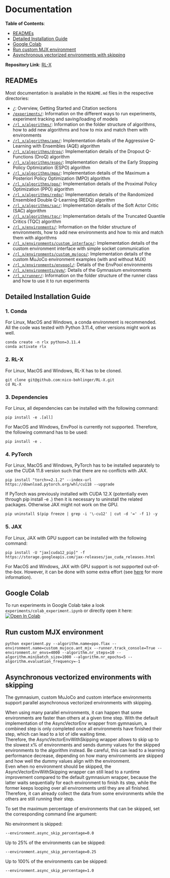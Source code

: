 # Documentation

**Table of Contents**:
- [READMEs](#readmes)
- [Detailed Installation Guide](#detailed-installation-guide)
- [Google Colab](#google-colab)
- [Run custom MJX environment](#run-custom-mjx-environment)
- [Asynchronous vectorized environments with skipping](#asynchronous-vectorized-environments-with-skipping)


**Repository Link**: [RL-X](https://github.com/nico-bohlinger/RL-X)


## READMEs
Most documentation is available in the ```README.md``` files in the respective directories:
- [```/```](https://github.com/nico-bohlinger/RL-X/blob/master/README.md): Overview, Getting Started and Citation sections
- [```/experiments/```](https://github.com/nico-bohlinger/RL-X/blob/master/experiments/README.md): Information on the different ways to run experiments, experiment tracking and saving/loading of models
- [```/rl_x/algorithms/```](https://github.com/nico-bohlinger/RL-X/blob/master/algorithms/README.md): Information on the folder structure of algorithms, how to add new algorithms and how to mix and match them with environments
- [```/rl_x/algorithms/aqe/```](https://github.com/nico-bohlinger/RL-X/blob/master/rl_x/algorithms/aqe/README.md): Implementation details of the Aggressive Q-Learning with Ensembles (AQE) algorithm
- [```/rl_x/algorithms/droq/```](https://github.com/nico-bohlinger/RL-X/blob/master/rl_x/algorithms/droq/README.md): Implementation details of the Dropout Q-Functions (DroQ) algorithm
- [```/rl_x/algorithms/espo/```](https://github.com/nico-bohlinger/RL-X/blob/master/rl_x/algorithms/espo/README.md): Implementation details of the Early Stopping Policy Optimization (ESPO) algorithm
- [```/rl_x/algorithms/mpo/```](https://github.com/nico-bohlinger/RL-X/blob/master/rl_x/algorithms/mpo/README.md): Implementation details of the Maximum a Posteriori Policy Optimization (MPO) algorithm
- [```/rl_x/algorithms/ppo/```](https://github.com/nico-bohlinger/RL-X/blob/master/rl_x/algorithms/ppo/README.md): Implementation details of the Proximal Policy Optimization (PPO) algorithm
- [```/rl_x/algorithms/redq/```](https://github.com/nico-bohlinger/RL-X/blob/master/rl_x/algorithms/redq/README.md): Implementation details of the Randomized Ensembled Double Q-Learning (REDQ) algorithm
- [```/rl_x/algorithms/sac/```](https://github.com/nico-bohlinger/RL-X/blob/master/rl_x/algorithms/sac/README.md): Implementation details of the Soft Actor Critic (SAC) algorithm
- [```/rl_x/algorithms/tqc/```](https://github.com/nico-bohlinger/RL-X/blob/master/rl_x/algorithms/tqc/README.md): Implementation details of the Truncated Quantile Critics (TQC) algorithm
- [```/rl_x/environments/```](https://github.com/nico-bohlinger/RL-X/blob/master/rl_x/environments/README.md): Information on the folder structure of environments, how to add new environments and how to mix and match them with algorithms
- [```/rl_x/environments/custom_interface/```](https://github.com/nico-bohlinger/RL-X/blob/master/rl_x/environments/custom_interface/README.md): Implementation details of the custom environment interface with simple socket communication
- [```/rl_x/environments/custom_mujoco/```](https://github.com/nico-bohlinger/RL-X/blob/master/rl_x/environments/custom_mujoco/README.md): Implementation details of the custom MuJoCo environment examples (with and without MJX)
- [```/rl_x/environments/envpool/```](https://github.com/nico-bohlinger/RL-X/blob/master/rl_x/environments/gym/README.md): Details of the EnvPool environments
- [```/rl_x/environments/gym/```](https://github.com/nico-bohlinger/RL-X/blob/master/rl_x/environments/gym/README.md): Details of the Gymnasium environments
- [```/rl_x/runner/```](https://github.com/nico-bohlinger/RL-X/blob/master/rl_x/runner/README.md): Information on the folder structure of the runner class and how to use it to run experiments



## Detailed Installation Guide
### 1. Conda
For Linux, MacOS and Windows, a conda environment is recommended.  
All the code was tested with Python 3.11.4, other versions might work as well.
```
conda create -n rlx python=3.11.4
conda activate rlx
```

### 2. RL-X
For Linux, MacOS and Windows, RL-X has to be cloned.
```
git clone git@github.com:nico-bohlinger/RL-X.git
cd RL-X
```

### 3. Dependencies
For Linux, all dependencies can be installed with the following command:
```
pip install -e .[all]
```
For MacOS and Windows, EnvPool is currently not supported. Therefore, the following command has to be used:
```
pip install -e .
```

### 4. PyTorch
For Linux, MacOS and Windows, PyTorch has to be installed separately to use the CUDA 11.8 version such that there are no conflicts with JAX.
```
pip install "torch>=2.1.2" --index-url https://download.pytorch.org/whl/cu118 --upgrade
```
If PyTorch was previously installed with CUDA 12.X (potentially even through pip install -e .) then it is necessary to uninstall the related packages. Otherwise JAX might not work on the GPU.
```
pip uninstall $(pip freeze | grep -i '\-cu12' | cut -d '=' -f 1) -y
```

### 5. JAX
For Linux, JAX with GPU support can be installed with the following command:
```
pip install -U "jax[cuda12_pip]" -f https://storage.googleapis.com/jax-releases/jax_cuda_releases.html
```
For MacOS and Windows, JAX with GPU support is not supported out-of-the-box. However, it can be done with some extra effort (see [here](https://github.com/google/jax) for more information).



## Google Colab
To run experiments in Google Colab take a look ```experiments/colab_experiment.ipynb``` or directly open it here:  [![Open In Colab](https://colab.research.google.com/assets/colab-badge.svg)](https://colab.research.google.com/github/nico-bohlinger/RL-X/blob/master/experiments/colab_experiment.ipynb) 



## Run custom MJX environment
```
python experiment.py --algorithm.name=ppo.flax --environment.name=custom_mujoco.ant_mjx --runner.track_console=True --environment.nr_envs=4000 --algorithm.nr_steps=10 --algorithm.minibatch_size=1000 --algorithm.nr_epochs=5 --algorithm.evaluation_frequency=-1
```



## Asynchronous vectorized environments with skipping
The gymnasium, custom MuJoCo and custom interface environments support parallel asynchronous vectorized environments with skipping.

When using many parallel environments, it can happen that some environments are faster than others at a given time step.
With the default implementation of the AsyncVectorEnv wrapper from gymnasium, a combined step is only completed once all environments have finished their step, which can lead to a lot of idle waiting time.  
Therefore, the AsyncVectorEnvWithSkipping wrapper allows to skip up to the slowest x% of environments and sends dummy values for the skipped environments to the algorithm instead.
Be careful, this can lead to a learning performance decrease, depending on how many environments are skipped and how well the dummy values align with the environment.  
Even when no environment should be skipped, the AsyncVectorEnvWithSkipping wrapper can still lead to a runtime improvement compared to the default gymnasium wrapper, because the latter waits sequentially for each environment to finish its step, while the former keeps looping over all environments until they are all finished.
Therefore, it can already collect the data from some environments while the others are still running their step.

To set the maximum percentage of environments that can be skipped, set the corresponding command line argument:

No environment is skipped:
```
--environment.async_skip_percentage=0.0
```

Up to 25% of the environments can be skipped:
```
--environment.async_skip_percentage=0.25
```

Up to 100% of the environments can be skipped:
```
--environment.async_skip_percentage=1.0
```
